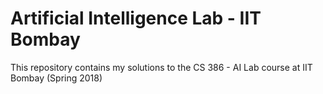 # Artificial Intelligence Lab - IIT Bombay

This repository contains my solutions to the CS 386 - AI Lab course at IIT Bombay (Spring 2018)
